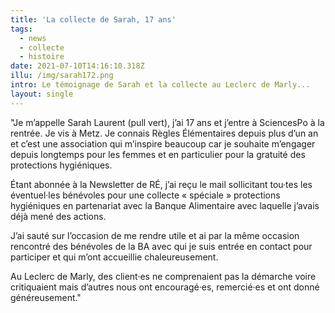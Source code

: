 ```yaml
---
title: 'La collecte de Sarah, 17 ans'
tags:
  - news
  - collecte
  - histoire
date: 2021-07-10T14:16:10.318Z
illu: /img/sarah172.png
intro: Le témoignage de Sarah et la collecte au Leclerc de Marly...
layout: single
---
```



"Je m’appelle Sarah Laurent (pull vert), j’ai 17 ans et j’entre à SciencesPo à la rentrée. Je vis à Metz. Je connais Règles Élémentaires depuis plus d’un an et c’est une association qui m’inspire beaucoup car je souhaite m’engager depuis longtemps pour les femmes et en particulier pour la gratuité des protections hygiéniques.



Étant abonnée à la Newsletter de RÉ, j’ai reçu le mail sollicitant tou·tes les éventuel·les bénévoles pour une collecte « spéciale » protections hygiéniques en partenariat avec la Banque Alimentaire avec laquelle j’avais déjà mené des actions.



J’ai sauté sur l’occasion de me rendre utile et ai par la même occasion rencontré des bénévoles de la BA avec qui je suis entrée en contact pour participer et qui m’ont accueillie chaleureusement.



Au Leclerc de Marly, des client·es ne comprenaient pas la démarche voire critiquaient mais d’autres nous ont encouragé·es, remercié·es et ont donné généreusement."
